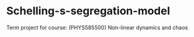 # Schelling-s-segregation-model
Term project for course: (PHYS585500) Non-linear dynamics and chaos
